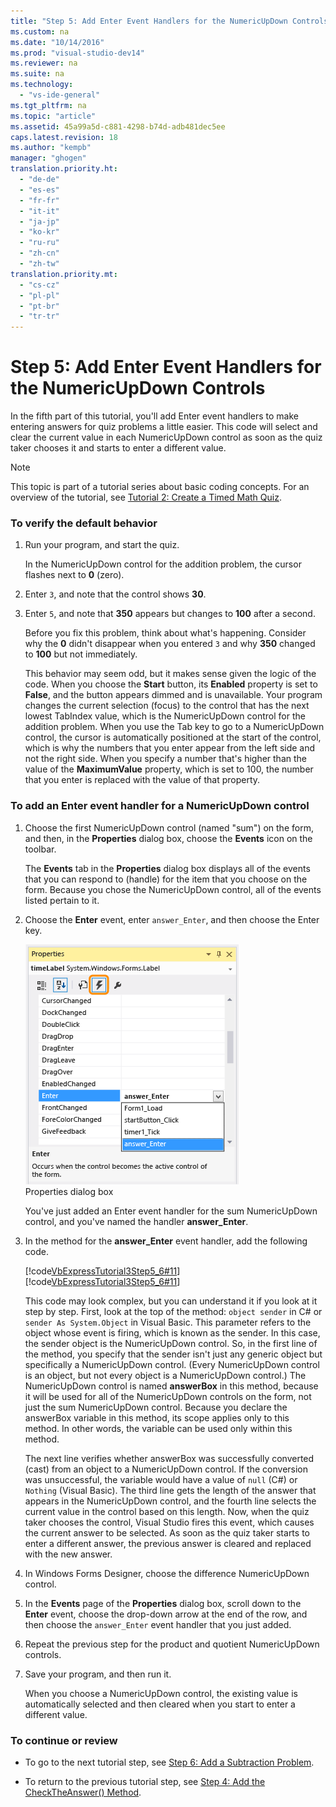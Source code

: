 ```yaml
---
title: "Step 5: Add Enter Event Handlers for the NumericUpDown Controls"
ms.custom: na
ms.date: "10/14/2016"
ms.prod: "visual-studio-dev14"
ms.reviewer: na
ms.suite: na
ms.technology: 
  - "vs-ide-general"
ms.tgt_pltfrm: na
ms.topic: "article"
ms.assetid: 45a99a5d-c881-4298-b74d-adb481dec5ee
caps.latest.revision: 18
ms.author: "kempb"
manager: "ghogen"
translation.priority.ht: 
  - "de-de"
  - "es-es"
  - "fr-fr"
  - "it-it"
  - "ja-jp"
  - "ko-kr"
  - "ru-ru"
  - "zh-cn"
  - "zh-tw"
translation.priority.mt: 
  - "cs-cz"
  - "pl-pl"
  - "pt-br"
  - "tr-tr"
---
```

# Step 5: Add Enter Event Handlers for the NumericUpDown Controls
In the fifth part of this tutorial, you'll add Enter event handlers to make entering answers for quiz problems a little easier. This code will select and clear the current value in each NumericUpDown control as soon as the quiz taker chooses it and starts to enter a different value.  
  
> [!NOTE]
>  This topic is part of a tutorial series about basic coding concepts. For an overview of the tutorial, see [Tutorial 2: Create a Timed Math Quiz](../ide/tutorial-2--create-a-timed-math-quiz.md).  
  
### To verify the default behavior  
  
1.  Run your program, and start the quiz.  
  
     In the NumericUpDown control for the addition problem, the cursor flashes next to **0** (zero).  
  
2.  Enter `3`, and note that the control shows **30**.  
  
3.  Enter `5`, and note that **350** appears but changes to **100** after a second.  
  
     Before you fix this problem, think about what's happening. Consider why the **0** didn't disappear when you entered `3` and why **350** changed to **100** but not immediately.  
  
     This behavior may seem odd, but it makes sense given the logic of the code. When you choose the **Start** button, its **Enabled** property is set to **False**, and the button appears dimmed and is unavailable. Your program changes the current selection (focus) to the control that has the next lowest TabIndex value, which is the NumericUpDown control for the addition problem. When you use the Tab key to go to a NumericUpDown control, the cursor is automatically positioned at the start of the control, which is why the numbers that you enter appear from the left side and not the right side. When you specify a number that's higher than the value of the **MaximumValue** property, which is set to 100, the number that you enter is replaced with the value of that property.  
  
### To add an Enter event handler for a NumericUpDown control  
  
1.  Choose the first NumericUpDown control (named "sum") on the form, and then, in the **Properties** dialog box, choose the **Events** icon on the toolbar.  
  
     The **Events** tab in the **Properties** dialog box displays all of the events that you can respond to (handle) for the item that you choose on the form. Because you chose the NumericUpDown control, all of the events listed pertain to it.  
  
2.  Choose the **Enter** event, enter `answer_Enter`, and then choose the Enter key.  
  
     ![Properties dialog box](../ide/media/express_answerenter.png "Express_AnswerEnter")  
Properties dialog box  
  
     You've just added an Enter event handler for the sum NumericUpDown control, and you've named the handler **answer_Enter**.  
  
3.  In the method for the **answer_Enter** event handler, add the following code.  
  
     [!code[VbExpressTutorial3Step5_6#11](../ide/codesnippet/VisualBasic/step-5--add-enter-event-handlers-for-the-numericupdown-controls_1.vb)]
[!code[VbExpressTutorial3Step5_6#11](../ide/codesnippet/CSharp/step-5--add-enter-event-handlers-for-the-numericupdown-controls_1.cs)]  
  
     This code may look complex, but you can understand it if you look at it step by step. First, look at the top of the method: `object sender` in C# or `sender As System.Object` in Visual Basic. This parameter refers to the object whose event is firing, which is known as the sender. In this case, the sender object is the NumericUpDown control. So, in the first line of the method, you specify that the sender isn't just any generic object but specifically a NumericUpDown control. (Every NumericUpDown control is an object, but not every object is a NumericUpDown control.) The NumericUpDown control is named **answerBox** in this method, because it will be used for all of the NumericUpDown controls on the form, not just the sum NumericUpDown control. Because you declare the answerBox variable in this method, its scope applies only to this method. In other words, the variable can be used only within this method.  
  
     The next line verifies whether answerBox was successfully converted (cast) from an object to a NumericUpDown control. If the conversion was unsuccessful, the variable would have a value of `null` (C#) or `Nothing` (Visual Basic). The third line gets the length of the answer that appears in the NumericUpDown control, and the fourth line selects the current value in the control based on this length. Now, when the quiz taker chooses the control, Visual Studio fires this event, which causes the current answer to be selected. As soon as the quiz taker starts to enter a different answer, the previous answer is cleared and replaced with the new answer.  
  
4.  In Windows Forms Designer, choose the difference NumericUpDown control.  
  
5.  In the **Events** page of the **Properties** dialog box, scroll down to the **Enter** event, choose the drop-down arrow at the end of the row, and then choose the `answer_Enter` event handler that you just added.  
  
6.  Repeat the previous step for the product and quotient NumericUpDown controls.  
  
7.  Save your program, and then run it.  
  
     When you choose a NumericUpDown control, the existing value is automatically selected and then cleared when you start to enter a different value.  
  
### To continue or review  
  
-   To go to the next tutorial step, see [Step 6: Add a Subtraction Problem](../ide/step-6--add-a-subtraction-problem.md).  
  
-   To return to the previous tutorial step, see [Step 4: Add the CheckTheAnswer() Method](../ide/step-4--add-the-checktheanswer---method.md).